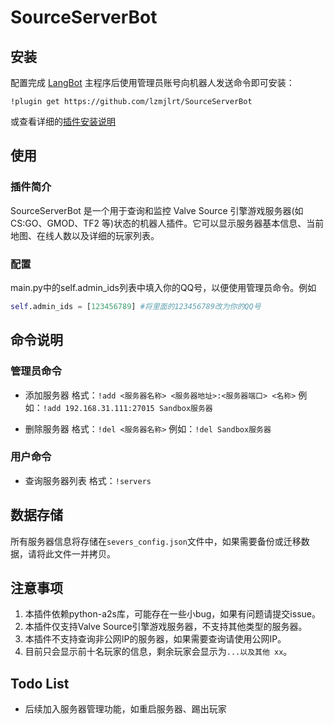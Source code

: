 # SourceServerBot

<!--
## 插件开发者详阅

### 开始

此仓库是 LangBot 插件模板，您可以直接在 GitHub 仓库中点击右上角的 "Use this template" 以创建你的插件。  
接下来按照以下步骤修改模板代码：

#### 修改模板代码

- 修改此文档顶部插件名称信息
- 将此文档下方的`<插件发布仓库地址>`改为你的插件在 GitHub· 上的地址
- 补充下方的`使用`章节内容
- 修改`main.py`中的`@register`中的插件 名称、描述、版本、作者 等信息
- 修改`main.py`中的`MyPlugin`类名为你的插件类名
- 将插件所需依赖库写到`requirements.txt`中
- 根据[插件开发教程](https://docs.langbot.app/plugin/dev/tutor.html)编写插件代码
- 删除 README.md 中的注释内容


#### 发布插件

推荐将插件上传到 GitHub 代码仓库，以便用户通过下方方式安装。   
欢迎[提issue](https://github.com/RockChinQ/LangBot/issues/new?assignees=&labels=%E7%8B%AC%E7%AB%8B%E6%8F%92%E4%BB%B6&projects=&template=submit-plugin.yml&title=%5BPlugin%5D%3A+%E8%AF%B7%E6%B1%82%E7%99%BB%E8%AE%B0%E6%96%B0%E6%8F%92%E4%BB%B6)，将您的插件提交到[插件列表](https://github.com/stars/RockChinQ/lists/qchatgpt-%E6%8F%92%E4%BB%B6)

下方是给用户看的内容，按需修改
-->

## 安装

配置完成 [LangBot](https://github.com/RockChinQ/LangBot) 主程序后使用管理员账号向机器人发送命令即可安装：

```
!plugin get https://github.com/lzmjlrt/SourceServerBot
```
或查看详细的[插件安装说明](https://docs.langbot.app/plugin/plugin-intro.html#%E6%8F%92%E4%BB%B6%E7%94%A8%E6%B3%95)

## 使用

<!-- 插件开发者自行填写插件使用说明 -->
### 插件简介
SourceServerBot 是一个用于查询和监控 Valve Source 引擎游戏服务器(如 CS:GO、GMOD、TF2 等)状态的机器人插件。它可以显示服务器基本信息、当前地图、在线人数以及详细的玩家列表。

### 配置
main.py中的self.admin_ids列表中填入你的QQ号，以便使用管理员命令。例如
```python
self.admin_ids = [123456789] #将里面的123456789改为你的QQ号
```

## 命令说明
### 管理员命令
* 添加服务器
格式：`!add <服务器名称> <服务器地址>:<服务器端口> <名称>`
例如：`!add 192.168.31.111:27015 Sandbox服务器`

* 删除服务器
格式：`!del <服务器名称>`
例如：`!del Sandbox服务器`

### 用户命令
* 查询服务器列表
格式：`!servers`

## 数据存储
所有服务器信息将存储在`severs_config.json`文件中，如果需要备份或迁移数据，请将此文件一并拷贝。


## 注意事项
1. 本插件依赖python-a2s库，可能存在一些小bug，如果有问题请提交issue。
2. 本插件仅支持Valve Source引擎游戏服务器，不支持其他类型的服务器。
3. 本插件不支持查询非公网IP的服务器，如果需要查询请使用公网IP。
4. 目前只会显示前十名玩家的信息，剩余玩家会显示为`...以及其他 xx`。

## Todo List
* 后续加入服务器管理功能，如重启服务器、踢出玩家
